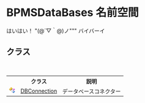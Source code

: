 # BPMSDataBases 名前空間
 

はいはい！ "(@´▽｀@)ノ""" バイバーイ


## クラス
&nbsp;<table><tr><th></th><th>クラス</th><th>説明</th></tr><tr><td>![Public クラス](media/pubclass.gif "Public クラス")</td><td><a href="043d2f9f-766e-9639-2dbb-286e11ccd96c">DBConnection</a></td><td>
データベースコネクター</td></tr></table>&nbsp;
